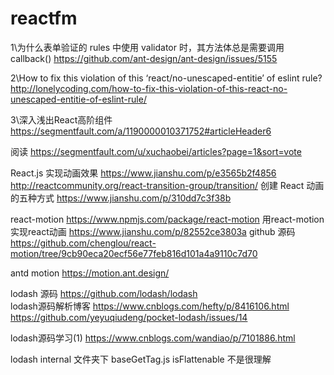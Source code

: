 # reactfm


1\为什么表单验证的 rules 中使用 validator 时，其方法体总是需要调用 callback()
https://github.com/ant-design/ant-design/issues/5155



2\How to fix this violation of this ‘react/no-unescaped-entitie’ of eslint rule?
http://lonelycoding.com/how-to-fix-this-violation-of-this-react-no-unescaped-entitie-of-eslint-rule/

3\深入浅出React高阶组件
https://segmentfault.com/a/1190000010371752#articleHeader6


阅读
https://segmentfault.com/u/xuchaobei/articles?page=1&sort=vote



React.js 实现动画效果
https://www.jianshu.com/p/e3565b2f4856
http://reactcommunity.org/react-transition-group/transition/
创建 React 动画的五种方式
https://www.jianshu.com/p/310dd7c3f38b

react-motion
https://www.npmjs.com/package/react-motion
用react-motion实现react动画
https://www.jianshu.com/p/82552ce3803a
github 源码
https://github.com/chenglou/react-motion/tree/9cb90eca20ecf56e77feb816d101a4a9110c7d70 

antd motion
https://motion.ant.design/

lodash 源码
https://github.com/lodash/lodash   
lodash源码解析博客
https://www.cnblogs.com/hefty/p/8416106.html
https://github.com/yeyuqiudeng/pocket-lodash/issues/14

lodash源码学习(1)
https://www.cnblogs.com/wandiao/p/7101886.html


lodash 
internal 文件夹下  baseGetTag.js  isFlattenable 不是很理解